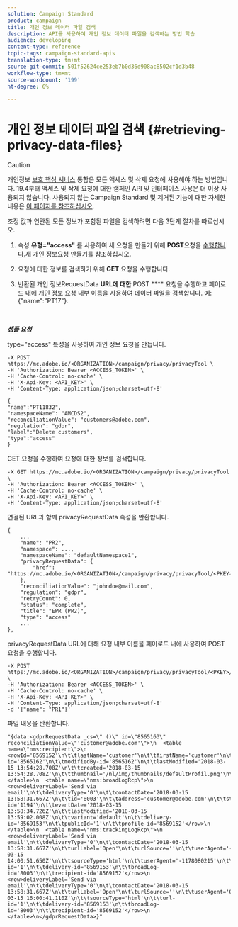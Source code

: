 ```yaml
---
solution: Campaign Standard
product: campaign
title: 개인 정보 데이터 파일 검색
description: API를 사용하여 개인 정보 데이터 파일을 검색하는 방법 학습
audience: developing
content-type: reference
topic-tags: campaign-standard-apis
translation-type: tm+mt
source-git-commit: 501f52624ce253eb7b0d36d908ac8502cf1d3b48
workflow-type: tm+mt
source-wordcount: '199'
ht-degree: 6%

---
```



# 개인 정보 데이터 파일 검색 {#retrieving-privacy-data-files}

>[!CAUTION]
>
>개인정보 [보호 핵심 서비스](https://adobe.io/apis/cloudplatform/gdpr.html) 통합은 모든 액세스 및 삭제 요청에 사용해야 하는 방법입니다. 19.4부터 액세스 및 삭제 요청에 대한 캠페인 API 및 인터페이스 사용은 더 이상 사용되지 않습니다. 사용되지 않는 Campaign Standard 및 제거된 기능에 대한 자세한 내용은 [이 페이지를 참조하십시오](https://helpx.adobe.com/kr/campaign/kb/acs-deprecated-and-removed-features.html).

조정 값과 연관된 모든 정보가 포함된 파일을 검색하려면 다음 3단계 절차를 따르십시오.

1. 속성 **유형=&quot;access&quot;** 를 사용하여 새 요청을 만들기 위해 **POST**&#x200B;요청을 [수행합니다.](../../api/using/creating-a-privacy-request.md)새 개인 정보요청 만들기를 참조하십시오.

1. 요청에 대한 정보를 검색하기 위해 **GET** 요청을 수행합니다.

1. 반환된 개인 정보RequestData **URL에 대한** POST **** 요청을 수행하고 페이로드 내에 개인 정보 요청 내부 이름을 사용하여 데이터 파일을 검색합니다. 예:{&quot;name&quot;:&quot;PT17&quot;}.

<br/>

***샘플 요청***

type=&quot;access&quot; 특성을 사용하여 개인 정보 요청을 만듭니다.

```
-X POST https://mc.adobe.io/<ORGANIZATION>/campaign/privacy/privacyTool \
-H 'Authorization: Bearer <ACCESS_TOKEN>' \
-H 'Cache-Control: no-cache' \
-H 'X-Api-Key: <API_KEY>' \
-H 'Content-Type: application/json;charset=utf-8'

{
"name":"PT11832",
"namespaceName": "AMCDS2",
"reconciliationValue": "customers@adobe.com",
"regulation": "gdpr",
"label":"Delete customers",
"type":"access"
}
```

<!-- + réponse -->

GET 요청을 수행하여 요청에 대한 정보를 검색합니다.

```
-X GET https://mc.adobe.io/<ORGANIZATION>/campaign/privacy/privacyTool \
-H 'Authorization: Bearer <ACCESS_TOKEN>' \
-H 'Cache-Control: no-cache' \
-H 'X-Api-Key: <API_KEY>' \
-H 'Content-Type: application/json;charset=utf-8'
```

연결된 URL과 함께 privacyRequestData 속성을 반환합니다.

```
{
    ...
    "name": "PR2",
    "namespace": ...,
    "namespaceName": "defaultNamespace1",
    "privacyRequestData": {
        "href": "https://mc.adobe.io/<ORGANIZATION>/campaign/privacy/privacyTool/<PKEY>/privacyRequestData/"
    },
    "reconciliationValue": "johndoe@mail.com",
    "regulation": "gdpr",
    "retryCount": 0,
    "status": "complete",
    "title": "EPR (PR2)",
    "type": "access"
    ...
},
```

privacyRequestData URL에 대해 요청 내부 이름을 페이로드 내에 사용하여 POST 요청을 수행합니다.

```
-X POST https://mc.adobe.io/<ORGANIZATION>/campaign/privacy/privacyTool/<PKEY>/privacyRequestData \
-H 'Authorization: Bearer <ACCESS_TOKEN>' \
-H 'Cache-Control: no-cache' \
-H 'X-Api-Key: <API_KEY>' \
-H 'Content-Type: application/json;charset=utf-8'
-d '{"name": "PR1"}'
```

파일 내용을 반환합니다.

```
"{data:<gdprRequestData _cs=\" ()\" id=\"8565163\" reconciliationValue=\"'customer@adobe.com'\">\n  <table name=\"nms:recipient\">\n    <rowId='8569152'\n\t\tlastName='customer'\n\t\tfirstName='customer'\n\t\tgender='1'\n\t\temail='customer@adobe.com'\n\t\tcreatedBy-id='8565162'\n\t\tmodifiedBy-id='8565162'\n\t\tlastModified='2018-03-15 13:54:28.708Z'\n\t\tcreated='2018-03-15 13:54:28.708Z'\n\t\tthumbnail='/nl/img/thumbnails/defaultProfil.png'\n\t\temailFormat='2'</row>\n  </table>\n  <table name=\"nms:broadLogRcp\">\n    <row>deliveryLabel='Send via email'\n\t\tdeliveryType='0'\n\t\tcontactDate='2018-03-15 13:58:31.667Z'\n\t\tid='8003'\n\t\taddress='customer@adobe.com'\n\t\tstatus='1'\n\t\tmsg-id='1194'\n\t\teventDate='2018-03-15 13:58:34.726Z'\n\t\tlastModified='2018-03-15 13:59:02.008Z'\n\t\tvariant='default'\n\t\tdelivery-id='8569153'\n\t\tpublicId='1'\n\t\tprofile-id='8569152'</row>\n  </table>\n  <table name=\"nms:trackingLogRcp\">\n    <row>deliveryLabel='Send via email'\n\t\tdeliveryType='0'\n\t\tcontactDate='2018-03-15 13:58:31.667Z'\n\t\turlLabel='Open'\n\t\turlSource=''\n\t\tuserAgent='-1178080215'\n\t\ttrackedDevice='pc'\n\t\tid='5000'\n\t\tlogDate='2018-03-15 14:00:51.650Z'\n\t\tsourceType='html'\n\t\tuserAgent='-1178080215'\n\t\turl-id='1'\n\t\tdelivery-id='8569153'\n\t\tbroadLog-id='8003'\n\t\trecipient-id='8569152'</row>\n    <row>deliveryLabel='Send via email'\n\t\tdeliveryType='0'\n\t\tcontactDate='2018-03-15 13:58:31.667Z'\n\t\turlLabel='Open'\n\t\turlSource=''\n\t\tuserAgent='0'\n\t\ttrackedDevice=''\n\t\tid='6000'\n\t\tlogDate='2018-03-15 16:00:41.110Z'\n\t\tsourceType='html'\n\t\turl-id='1'\n\t\tdelivery-id='8569153'\n\t\tbroadLog-id='8003'\n\t\trecipient-id='8569152'</row>\n  </table>\n</gdprRequestData>}"
```
